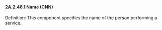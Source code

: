 #### 2A.2.46.1 Name (CNN)

Definition: This component specifies the name of the person performing a service.
